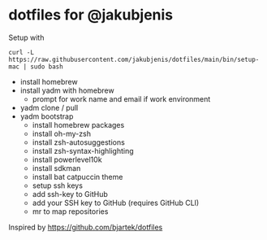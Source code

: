 # dotfiles for @jakubjenis

Setup with

`curl -L https://raw.githubusercontent.com/jakubjenis/dotfiles/main/bin/setup-mac | sudo bash`

- install homebrew
- install yadm with homebrew
  - prompt for work name and email if work environment
- yadm clone / pull
- yadm bootstrap
  - install homebrew packages
  - install oh-my-zsh
  - install zsh-autosuggestions
  - install zsh-syntax-highlighting
  - install powerlevel10k
  - install sdkman
  - install bat catpuccin theme
  - setup ssh keys
  - add ssh-key to GitHub
  - add your SSH key to GitHub (requires GitHub CLI)
  - mr to map repositories

Inspired by https://github.com/bjartek/dotfiles
